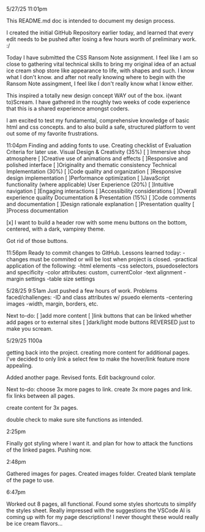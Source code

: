 5/27/25 11:01pm

This README.md doc is intended to document my design process.

I created the initial GitHub Repository earlier today, and learned that every edit needs to be pushed after losing a few hours worth of preliminary work. :/

Today I have submitted the CSS Ransom Note assignment. I feel like I am so close to gathering vital technical skills to bring my original idea of an actual ice cream shop store like appearance to life, with shapes and such. I know what I don't know. and after not really knowing where to begin with the Ransom Note assingment, I feel like I don't really know what I know either.

This inspired a totally new design concept WAY out of the box. i(want to)Scream. I have gathered in the roughly two weeks of code experience that this is a shared experience amongst coders.

I am excited to test my fundamental, comprehensive knowledge of basic html and css concepts. and to also build a safe, structured platform to vent out some of my favorite frustrations.

11:04pm
Finding and adding fonts to use.
Creating checklist of Evaluation Criteria for later use.
Visual Design & Creativity (35%)
[ ] Immersive shop atmosphere
[ ]Creative use of animations and effects
[ ]Responsive and polished interface
[ ]Originality and thematic consistency
Technical Implementation (30%)
[ ]Code quality and organization
[ ]Responsive design implementation
[ ]Performance optimization
[ ]JavaScript functionality (where applicable)
User Experience (20%)
[ ]Intuitive navigation
[ ]Engaging interactions
[ ]Accessibility considerations
[ ]Overall experience quality
Documentation & Presentation (15%)
[ ]Code comments and documentation
[ ]Design rationale explanation
[ ]Presentation quality
[ ]Process documentation

[x] I want to build a header row with some menu buttons on the bottom, centered, with a dark, vampirey theme.

<!-- Buttons will navigate the user to the Who What Where When and Why pages.

Who What Where When and Why pages to have buttons:
[ ]prev
[ ]home
[ ]next -->

Got rid of those buttons.

11:56pm
Ready to commit changes to GitHub.
Lessons learned today:
-changes must be commited or will be lost when project is closed.
-practical application of the following:
-html elements
-css selectors, psuedoselectors and specificity
-color attributes: custom, currentColor
-text alignment
-margin settings
-table size settings

5/28/25 9:51am
Just pushed a few hours of work. Problems faced/challenges:
-ID and class attributes w/ psuedo elements
-centering images
-width, margin, borders, etc.

Next to-do:
[ ]add more content
[ ]link buttons that can be linked whether add pages or to external sites
[ ]dark/light mode buttons REVERSED just to make you scream.

5/29/25
1100a

getting back into the project.
creating more content for additional pages. I've decided to only link a select few to make the hover/link feature more appealing.

Added another page. Revised fonts. Edit background color.

Next to-do:
choose 3x more pages to link.
create 3x more pages and link.
fix links between all pages.

create content for 3x pages.

double check to make sure site functions as intended.

2:25pm

Finally got styling where I want it. and plan for how to attack the functions of the linked pages. Pushing now.

2:48pm

Gathered images for pages. Created images folder. Created blank template of the page to use.

6:47pm

Worked out 8 pages, all functional. Found some styles shortcuts to simplify the styles sheet. Really impressed with the suggestions the VSCode AI is coming up with for my page descriptions! I never thought these would really be ice cream flavors...
